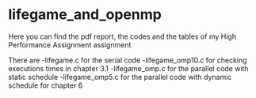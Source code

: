 # lifegame_and_openmp
Here you can find the pdf report, the codes and the tables of my High Performance Assignment assignment

There are
-lifegame.c for the serial code
-lifegame_omp10.c for checking executions times in chapter 3.1
-lifegame_omp.c for the parallel code with static schedule
-lifegame_omp5.c for the parallel code with dynamic schedule for chapter 6




